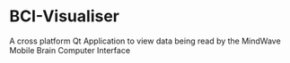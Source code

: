 # BCI-Visualiser
A cross platform Qt Application to view data being read by the MindWave Mobile Brain Computer Interface
